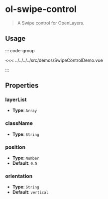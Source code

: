 # ol-swipe-control

> A Swipe control for OpenLayers.

<script setup>
import SwipeControlDemo from "@demos/SwipeControlDemo.vue"
</script>
<ClientOnly>
<SwipeControlDemo />
</ClientOnly>

## Usage

::: code-group

<<< ../../../../src/demos/SwipeControlDemo.vue

:::

## Properties

### layerList

- **Type**: `Array`

### className

- **Type**: `String`

### position

- **Type**: `Number`
- **Default**: `0.5`

### orientation

- **Type**: `String`
- **Default**: `vertical`
